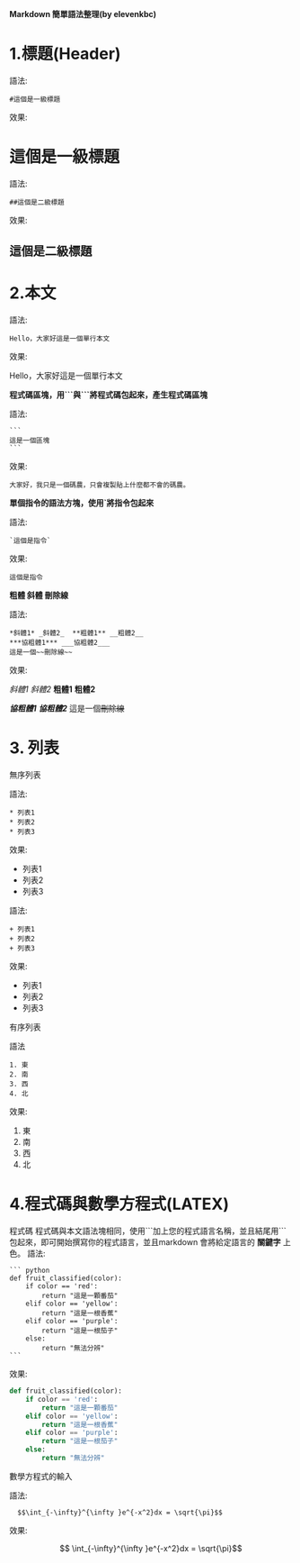 **Markdown 簡單語法整理(by elevenkbc)**

# 1.標題(Header)

語法:

```  
#這個是一級標題
```

效果:

# 這個是一級標題

語法:

``` 
##這個是二級標題
```

效果:

## 這個是二級標題

# 2.本文

語法:

```
Hello，大家好這是一個單行本文
```

效果:

Hello，大家好這是一個單行本文

**程式碼區塊，用\`\`\`與\`\`\`將程式碼包起來，產生程式碼區塊**

語法:


```
​```
這是一個區塊
​```
```

效果:

```
大家好，我只是一個碼農，只會複製貼上什麼都不會的碼農。
```

**單個指令的語法方塊，使用`將指令包起來**

語法:

```
`這個是指令`
```

效果:

`這個是指令`

**粗體 斜體 刪除線**

語法:

```
*斜體1* _斜體2_  **粗體1** __粗體2__  
***協粗體1*** ___協粗體2___
這是一個~~刪除線~~
```

效果:

*斜體1* _斜體2_  **粗體1** __粗體2__  

***協粗體1*** ___協粗體2___
這是一個~~刪除線~~

# 3. 列表

無序列表

語法:

```
* 列表1
* 列表2
* 列表3
```

效果:

* 列表1
* 列表2
* 列表3

語法:

```
+ 列表1
+ 列表2
+ 列表3
```

效果:

+ 列表1
+ 列表2
+ 列表3

有序列表

語法

```
1. 東
2. 南
3. 西
4. 北
```

效果:

1. 東
2. 南
3. 西
4. 北


# 4.程式碼與數學方程式(LATEX)

程式碼
程式碼與本文語法塊相同，使用\`\`\`加上您的程式語言名稱，並且結尾用\`\`\`包起來，即可開始撰寫你的程式語言，並且markdown 會將給定語言的 **關鍵字** 上色。
語法:
```
​``` python
def fruit_classified(color):
    if color == 'red':
    	return "這是一顆番茄"
    elif color == 'yellow':
    	return "這是一根香蕉"
    elif color == 'purple':
    	return "這是一根茄子"
    else:
        return "無法分辨"
​```
```


效果:

``` python
def fruit_classified(color):
    if color == 'red':
    	return "這是一顆番茄"
    elif color == 'yellow':
    	return "這是一根香蕉"
    elif color == 'purple':
    	return "這是一根茄子"
    else:
        return "無法分辨"
```



數學方程式的輸入

語法:  

```
  $$\int_{-\infty}^{\infty }e^{-x^2}dx = \sqrt{\pi}$$
```

效果:  

$$ \int_{-\infty}^{\infty }e^{-x^2}dx = \sqrt{\pi}$$